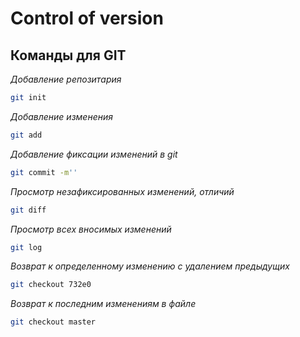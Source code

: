# Control of version

## Команды для GIT
*Добавление репозитария*
```sh
git init
```
*Добавление изменения*
```sh
git add
```
*Добавление фиксации изменений в git*
```sh
git commit -m''
```
*Просмотр незафиксированных изменений, отличий*
```sh
git diff
```
*Просмотр всех вносимых изменений*
```sh
git log
```
*Возврат к определенному изменению с удалением предыдущих*
```sh
git checkout 732e0
```
*Возврат к последним изменениям в файле*
```sh
git checkout master
```

